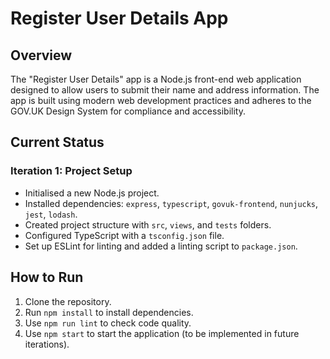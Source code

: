 # Register User Details App

## Overview
The "Register User Details" app is a Node.js front-end web application designed to allow users to submit their name and address information. The app is built using modern web development practices and adheres to the GOV.UK Design System for compliance and accessibility.

## Current Status

### Iteration 1: Project Setup
- Initialised a new Node.js project.
- Installed dependencies: `express`, `typescript`, `govuk-frontend`, `nunjucks`, `jest`, `lodash`.
- Created project structure with `src`, `views`, and `tests` folders.
- Configured TypeScript with a `tsconfig.json` file.
- Set up ESLint for linting and added a linting script to `package.json`.

## How to Run
1. Clone the repository.
2. Run `npm install` to install dependencies.
3. Use `npm run lint` to check code quality.
4. Use `npm start` to start the application (to be implemented in future iterations).